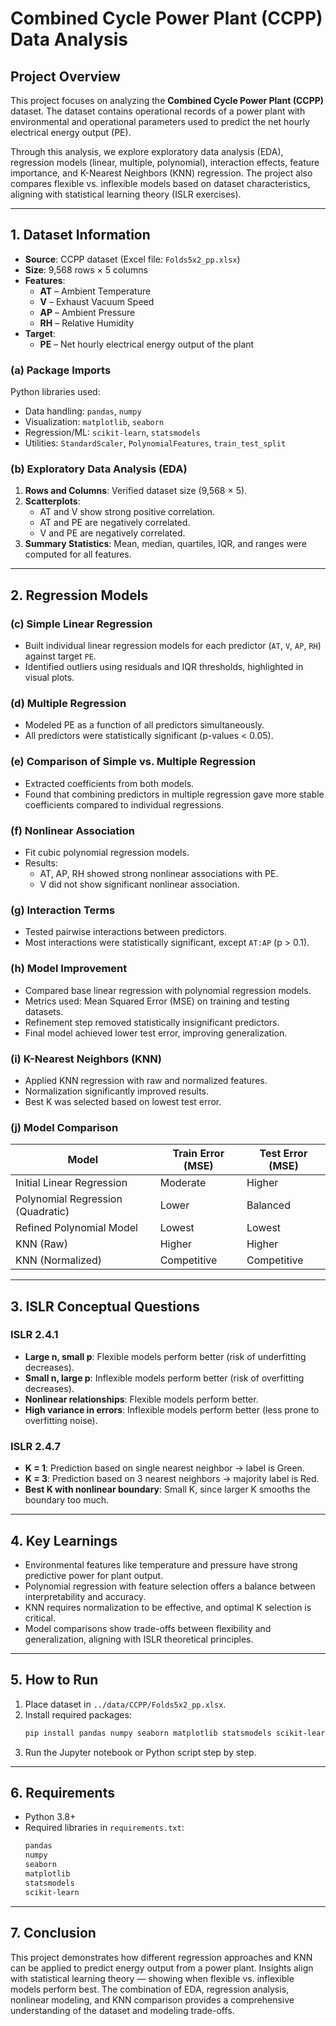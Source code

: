 # Combined Cycle Power Plant (CCPP) Data Analysis

## Project Overview
This project focuses on analyzing the **Combined Cycle Power Plant (CCPP)** dataset. The dataset contains operational records of a power plant with environmental and operational parameters used to predict the net hourly electrical energy output (PE).  

Through this analysis, we explore exploratory data analysis (EDA), regression models (linear, multiple, polynomial), interaction effects, feature importance, and K-Nearest Neighbors (KNN) regression. The project also compares flexible vs. inflexible models based on dataset characteristics, aligning with statistical learning theory (ISLR exercises).

---

## 1. Dataset Information
- **Source**: CCPP dataset (Excel file: `Folds5x2_pp.xlsx`)  
- **Size**: 9,568 rows × 5 columns  
- **Features**:  
  - **AT** – Ambient Temperature  
  - **V** – Exhaust Vacuum Speed  
  - **AP** – Ambient Pressure  
  - **RH** – Relative Humidity  
- **Target**:  
  - **PE** – Net hourly electrical energy output of the plant  

### (a) Package Imports
Python libraries used:
- Data handling: `pandas`, `numpy`
- Visualization: `matplotlib`, `seaborn`
- Regression/ML: `scikit-learn`, `statsmodels`
- Utilities: `StandardScaler`, `PolynomialFeatures`, `train_test_split`

### (b) Exploratory Data Analysis (EDA)
1. **Rows and Columns**: Verified dataset size (9,568 × 5).  
2. **Scatterplots**:  
   - AT and V show strong positive correlation.  
   - AT and PE are negatively correlated.  
   - V and PE are negatively correlated.  
3. **Summary Statistics**: Mean, median, quartiles, IQR, and ranges were computed for all features.  

---

## 2. Regression Models

### (c) Simple Linear Regression
- Built individual linear regression models for each predictor (`AT`, `V`, `AP`, `RH`) against target `PE`.  
- Identified outliers using residuals and IQR thresholds, highlighted in visual plots.  

### (d) Multiple Regression
- Modeled PE as a function of all predictors simultaneously.  
- All predictors were statistically significant (p-values < 0.05).  

### (e) Comparison of Simple vs. Multiple Regression
- Extracted coefficients from both models.  
- Found that combining predictors in multiple regression gave more stable coefficients compared to individual regressions.  

### (f) Nonlinear Association
- Fit cubic polynomial regression models.  
- Results:  
  - AT, AP, RH showed strong nonlinear associations with PE.  
  - V did not show significant nonlinear association.  

### (g) Interaction Terms
- Tested pairwise interactions between predictors.  
- Most interactions were statistically significant, except `AT:AP` (p > 0.1).  

### (h) Model Improvement
- Compared base linear regression with polynomial regression models.  
- Metrics used: Mean Squared Error (MSE) on training and testing datasets.  
- Refinement step removed statistically insignificant predictors.  
- Final model achieved lower test error, improving generalization.  

### (i) K-Nearest Neighbors (KNN)
- Applied KNN regression with raw and normalized features.  
- Normalization significantly improved results.  
- Best K was selected based on lowest test error.  

### (j) Model Comparison
| Model | Train Error (MSE) | Test Error (MSE) |
|-------|------------------|------------------|
| Initial Linear Regression | Moderate | Higher |
| Polynomial Regression (Quadratic) | Lower | Balanced |
| Refined Polynomial Model | Lowest | Lowest |
| KNN (Raw) | Higher | Higher |
| KNN (Normalized) | Competitive | Competitive |  

---

## 3. ISLR Conceptual Questions

### ISLR 2.4.1  
- **Large n, small p**: Flexible models perform better (risk of underfitting decreases).  
- **Small n, large p**: Inflexible models perform better (risk of overfitting decreases).  
- **Nonlinear relationships**: Flexible models perform better.  
- **High variance in errors**: Inflexible models perform better (less prone to overfitting noise).  

### ISLR 2.4.7  
- **K = 1**: Prediction based on single nearest neighbor → label is Green.  
- **K = 3**: Prediction based on 3 nearest neighbors → majority label is Red.  
- **Best K with nonlinear boundary**: Small K, since larger K smooths the boundary too much.  

---

## 4. Key Learnings
- Environmental features like temperature and pressure have strong predictive power for plant output.  
- Polynomial regression with feature selection offers a balance between interpretability and accuracy.  
- KNN requires normalization to be effective, and optimal K selection is critical.  
- Model comparisons show trade-offs between flexibility and generalization, aligning with ISLR theoretical principles.  

---

## 5. How to Run
1. Place dataset in `../data/CCPP/Folds5x2_pp.xlsx`.  
2. Install required packages:  
   ```bash
   pip install pandas numpy seaborn matplotlib statsmodels scikit-learn
   ```  
3. Run the Jupyter notebook or Python script step by step.  

---

## 6. Requirements
- Python 3.8+  
- Required libraries in `requirements.txt`:  
  ```txt
  pandas
  numpy
  seaborn
  matplotlib
  statsmodels
  scikit-learn
  ```

---

## 7. Conclusion
This project demonstrates how different regression approaches and KNN can be applied to predict energy output from a power plant. Insights align with statistical learning theory — showing when flexible vs. inflexible models perform best. The combination of EDA, regression analysis, nonlinear modeling, and KNN comparison provides a comprehensive understanding of the dataset and modeling trade-offs.
